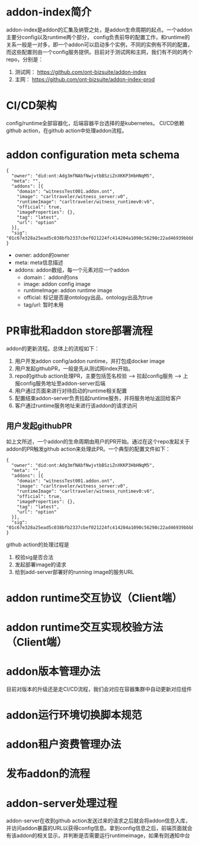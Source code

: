 # addon-index简介

addon-index是addon的汇集及纳管之处，是addon生命周期的起点。一个addon主要分config以及runtime两个部分， config负责前导的配置工作，和runtime的关系一般是一对多，即一个addon可以启动多个实例，不同的实例有不同的配置，而这些配置则由一个config服务提供。目前对于测试网和主网，我们有不同的两个repo，分别是：

1.  测试网： <https://github.com/ont-bizsuite/addon-index>
2.  主网： <https://github.com/ont-bizsuite/addon-index-prod>


# CI/CD架构

config/runtime全部容器化，后端容器平台选择的是kubernetes。
CI/CD依赖github action，在github action中处理addon流程。


# addon configuration meta schema

    {
      "owner": "did:ont:Adg3mfNAbfNwjvtbBSziZnXKKP3HbHNqM5",
      "meta": "",
      "addons": [{
        "domain": "witnessTest001.addon.ont",
        "image": "carltraveler/witness_server:v0",
        "runtimeImage": "carltraveler/witness_runtimev0:v6",
        "official": true,
        "imageProperties": {},
        "tag": "latest",
        "url": "option"
      }],
      "sig": "01c67e328a25ead5c038bfb2337cbef021224fc414204a1090c56298c22ad46939bbbb72fdd28c6f6005b3b681b6b03f19d181f4539a6a43e63be30b110b62a92c"
    }

-   owner: addon的owner
-   meta: meta信息描述
-   addons: addon数组，每一个元素对应一个addon
    -   domain： addon的ons
    -   image: addon config image
    -   runtimeImage: addon runtime image
    -   official: 标记是否是ontology出品，ontology出品为true
    -   tag/url: 暂时未用



# PR审批和addon store部署流程

addon的更新流程。总体上的流程如下：

1.  用户开发addon config/addon runtime，并打包成docker image
2.  用户发起githubPR，一般是先从测试网index开始。
3.  repo的github action处理PR，主要包括签名校验 &#x2013;> 拉起config服务 &#x2013;> 上报config服务地址至addon-server后端
4.  用户通过页面来进行对待启动的runtime相关配置
5.  配置结束addon-server负责拉起runtime服务，并将服务地址返回给客户
6.  客户通过runtime服务地址来进行该addon的请求访问



## 用户发起githubPR

如上文所述，一个addon的生命周期由用户的PR开始。通过在这个repo发起关于addon的PR触发github action来处理此PR。一个典型的配置文件如下：

    {
      "owner": "did:ont:Adg3mfNAbfNwjvtbBSziZnXKKP3HbHNqM5",
      "meta": "",
      "addons": [{
        "domain": "witnessTest001.addon.ont",
        "image": "carltraveler/witness_server:v0",
        "runtimeImage": "carltraveler/witness_runtimev0:v6",
        "official": true,
        "imageProperties": {},
        "tag": "latest",
        "url": "option"
      }],
      "sig": "01c67e328a25ead5c038bfb2337cbef021224fc414204a1090c56298c22ad46939bbbb72fdd28c6f6005b3b681b6b03f19d181f4539a6a43e63be30b110b62a92c"
    }

github action的处理过程是

1.  校验sig是否合法
2.  发起部署image的请求
3.  给到add-server部署好的running image的服务URL




# addon runtime交互协议（Client端）




# addon runtime交互实现校验方法（Client端）




# addon版本管理办法

目前对版本的升级还是走CI/CD流程，我们会对应在容器集群中自动更新对应组件



# addon运行环境切换脚本规范




# addon租户资费管理办法




# 发布addon的流程




# addon-server处理过程

addon-server在收到github action发送过来的请求之后就会将addon信息入库，并访问addon暴露的URL以获得config信息。拿到config信息之后，前端页面就会有该addon的相关显示，并判断是否需要运行runtimeimage，如果有则通知中台
